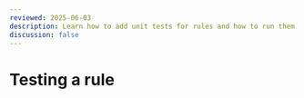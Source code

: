 ```yaml
---
reviewed: 2025-06-03
description: Learn how to add unit tests for rules and how to run them in PSRule for Azure.
discussion: false
---
```


# Testing a rule

